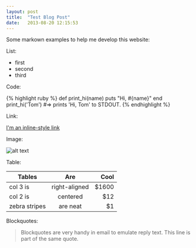 ```yaml
---
layout: post
title:  "Test Blog Post"
date:   2013-08-20 12:15:53
---
```


Some markown examples to help me develop this website:

List:

 * first
 * second
 * third

Code:

{% highlight ruby %}
def print_hi(name)
  puts "Hi, #{name}"
end
print_hi('Tom')
#=> prints 'Hi, Tom' to STDOUT.
{% endhighlight %}

Link:

[I'm an inline-style link](https://www.google.com)

Image:

![alt text](https://encrypted-tbn1.gstatic.com/images?q=tbn:ANd9GcQMtGOh7XDMeJEmwZxoKcU_n7joA5KqCZJQtV7lLcpzutq4LXE0 "CC")

Table:

| Tables        | Are           | Cool  |
| ------------- |:-------------:| -----:|
| col 3 is      | right-aligned | $1600 |
| col 2 is      | centered      |   $12 |
| zebra stripes | are neat      |    $1 |

Blockquotes:

> Blockquotes are very handy in email to emulate reply text.
> This line is part of the same quote.